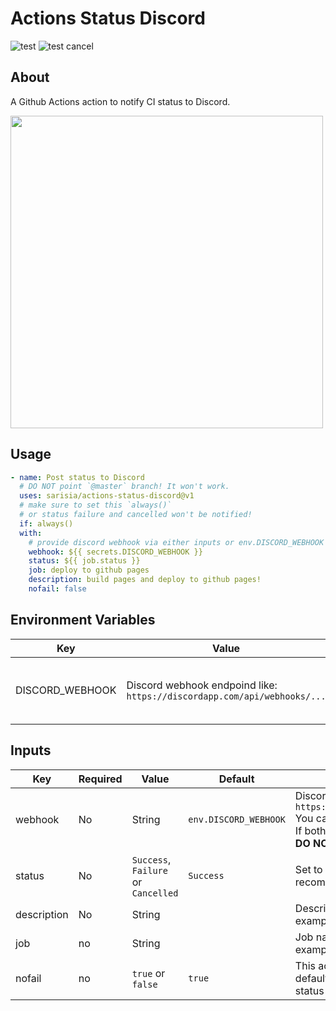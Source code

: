 # Actions Status Discord

![test](https://github.com/sarisia/actions-status-discord/workflows/test/badge.svg)
![test cancel](https://github.com/sarisia/actions-status-discord/workflows/test%20cancel/badge.svg)

## About

A Github Actions action to notify CI status to Discord.

<img src="https://user-images.githubusercontent.com/33576079/69472655-332b2880-0df0-11ea-9c33-6add9fca62e9.png" width="500px">

## Usage

```yaml
- name: Post status to Discord
  # DO NOT point `@master` branch! It won't work.
  uses: sarisia/actions-status-discord@v1
  # make sure to set this `always()` 
  # or status failure and cancelled won't be notified!
  if: always()
  with:
    # provide discord webhook via either inputs or env.DISCORD_WEBHOOK
    webhook: ${{ secrets.DISCORD_WEBHOOK }}
    status: ${{ job.status }}
    job: deploy to github pages
    description: build pages and deploy to github pages!
    nofail: false
```

## Environment Variables

| Key | Value | Description |
| - | - | - |
| DISCORD_WEBHOOK | Discord webhook endpoind like:<br>`https://discordapp.com/api/webhooks/...` | You can provide webhook via inputs either.

## Inputs

| Key | Required | Value | Default | Description |
| - | - | - | - | - |
| webhook | No | String | `env.DISCORD_WEBHOOK` | Discord webhook endpoind like:<br>`https://discordapp.com/api/webhooks/...`<br>You can provide webhook via env either. If both is set, this input will be used.<br>**DO NOT INCLUDE `/github` SUFFIX!** |
| status | No | `Success`, `Failure` or `Cancelled` | `Success` | Set to `${{ job.status }}` is recommended. |
| description | No | String | | Description included in message. See example above. |
| job | no | String | | Job name included in message title. See example above. |
| nofail | no | `true` or `false` | `true` | This action won't make workflow failed by default. If set to `false`, this action will set status failed when failed to notify. |
